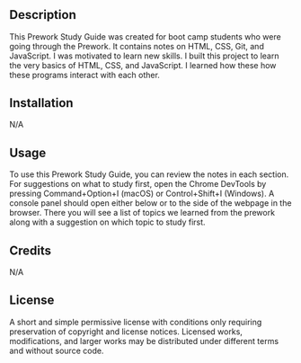 # <Prework Study Guide Webpage>

## Description

This Prework Study Guide was created for boot camp students who were going through the Prework. It contains notes on HTML, CSS, Git, and JavaScript. I was motivated to learn new skills. I built this project to learn the very basics of HTML, CSS, and JavaScript. I learned how these how these programs interact with each other.


## Installation

N/A

## Usage

To use this Prework Study Guide, you can review the notes in each section. For suggestions on what to study first, open the Chrome DevTools by pressing Command+Option+I (macOS) or Control+Shift+I (Windows). A console panel should open either below or to the side of the webpage in the browser. There you will see a list of topics we learned from the prework along with a suggestion on which topic to study first.

## Credits

N/A

## License

A short and simple permissive license with conditions only requiring preservation of copyright and license notices. Licensed works, modifications, and larger works may be distributed under different terms and without source code.

